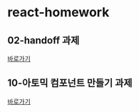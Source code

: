 # react-homework

## 02-handoff 과제

[바로가기](/02-design-handoff/README.md)
</br>

## 10-아토믹 컴포넌트 만들기 과제

[바로가기](/10-react-component/README.md)
